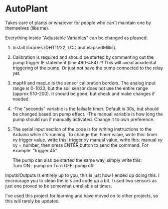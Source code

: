 # AutoPlant
Takes care of plants or whatever for people who can't maintain one by themselves (like me).  


  Everything inside "Adjustable Variables" can be changed as pleased.

  1. Install libraries (DHT11/22, LCD and elapsedMillis). 

  2. Calibration is required and should be started by commenting out the pump trigger IF statement (line 480-484) *!*!*!*
     This will avoid accidental triggering of the pump. Or just not have the pump connected to the relay yet. 

  3. mapHi and mapLo is the sensor calibration borders. The analog input range is 0-1023, but the soil sensor
     does not use the entire range (approx 510-200). It should be good, but check and make changes if needed. 
  
  4. -The "seconds" variable is the failsafe timer. Default is 30s, but should be changed based on pump effect.
     -The manual variable is how long the pump should run if manually activated. Change it to own preference. 

  5. The serial input section of the code is for writing instructions to the Arduino while it's running. 
        To change the:
          timer value,   write this: timer xy
          trigger value, write this: trigger xy
          manual value,  write this: manual xy
        xy = number, then press ENTER button to send the command. For example: "trigger 45"

        The pump can also be started the same way, simply write this:  
          Turn ON : pump on
          Turn OFF: pump off

Inputs/Outputs is entirely up to you, this is just how I ended up doing this. I encrourage you to clean the io's and code up a bit. 
I used two sensors as just one proved to be somewhat unreliable at times. 

I've used this project for learning and have moved on to other projects, so this will rarely be updated. 
